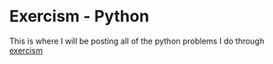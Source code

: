 # Exercism - Python

This is where I will be posting all of the python problems I do through [exercism](https://www.exercism.io)
